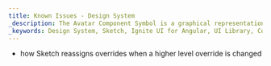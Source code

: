 ```yaml
---
title: Known Issues - Design System
_description: The Avatar Component Symbol is a graphical representation of personal information. 
_keywords: Design System, Sketch, Ignite UI for Angular, UI Library, Colors, Palettes
---
```


- how Sketch reassigns overrides when a higher level override is changed
